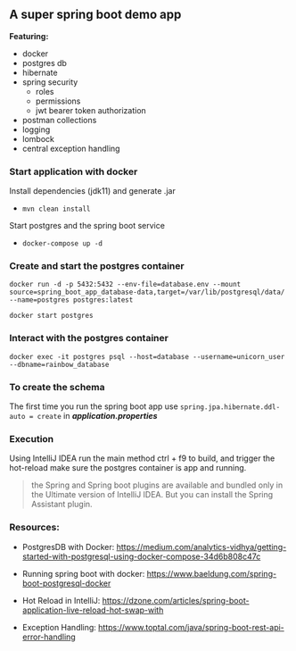 ## A **super** spring boot demo app

**Featuring:** 
- docker
- postgres db  
- hibernate
- spring security
  - roles
  - permissions 
  - jwt bearer token authorization
- postman collections
- logging 
- lombock  
- central exception handling 

### Start application with docker
Install dependencies (jdk11) and generate .jar
- ```mvn clean install```

Start postgres and the spring boot service
- ```docker-compose up -d```

### Create and start the postgres container
```docker run -d -p 5432:5432 --env-file=database.env --mount source=spring_boot_app_database-data,target=/var/lib/postgresql/data/ --name=postgres postgres:latest```

```docker start postgres```

### Interact with the postgres container
```docker exec -it postgres psql --host=database --username=unicorn_user --dbname=rainbow_database```

### To create the schema
The first time you run the spring boot app
use
```spring.jpa.hibernate.ddl-auto = create```
in ***application.properties***

### Execution
Using IntelliJ IDEA run the main method
ctrl + f9 to build, and trigger the hot-reload
make sure the postgres container is app and running.

> the Spring and Spring boot plugins are available and bundled only in the Ultimate version of IntelliJ IDEA. 
> But you can install the Spring Assistant plugin.

### Resources:

- PostgresDB with Docker: https://medium.com/analytics-vidhya/getting-started-with-postgresql-using-docker-compose-34d6b808c47c

- Running spring boot with docker: https://www.baeldung.com/spring-boot-postgresql-docker

- Hot Reload in IntelliJ: https://dzone.com/articles/spring-boot-application-live-reload-hot-swap-with

- Exception Handling: https://www.toptal.com/java/spring-boot-rest-api-error-handling
